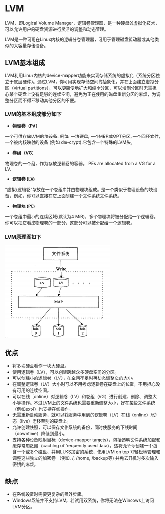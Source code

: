 # LVM

LVM，即Logical Volume Manager，逻辑卷管理器，是一种硬盘的虚拟化技术，可以允许用户的硬盘资源进行灵活的调整和动态管理。

LVM是一种可用在Linux内核的逻辑分卷管理器，可用于管理磁盘驱动器或其他类似的大容量存储设备。

## LVM基本组成

LVM利用Linux内核的device-mapper功能来实现存储系统的虚拟化（系统分区独立于底层硬件）。通过LVM，你可用实现存储空间的抽象化，并在上面建立虚拟分区（virtual partitions），可以更简便地扩大和缩小分区，可以增删分区时无需担心某个硬盘上没有足够的连续空间，避免为正在使用的磁盘重新分区的麻烦，为调整分区而不得不移动其他分区的不便。

### LVM的基本组成部分如下

- **物理卷（PV）**

一个可供存储LVM的块设备. 例如: 一块硬盘, 一个MBR或GPT分区, 一个回环文件, 一个被内核映射的设备 (例如 dm-crypt).它包含一个特殊的LVM头。

- **卷组（VG）**

物理卷的一个组，作为存放逻辑卷的容器。 PEs are allocated from a VG for a LV.

- **逻辑卷 (LV)**

"虚拟/逻辑卷"存放在一个卷组中并由物理块组成。是一个类似于物理设备的块设备，例如，你可以直接在它上面创建一个文件系统文件系统。

- **物理块 (PE)**

一个卷组中最小的连续区域(默认为4 MiB)，多个物理块将被分配给一个逻辑卷。你可以把它看成物理卷的一部分，这部分可以被分配给一个逻辑卷。

### LVM原理图如下

![逻辑卷管理器原理图](../../res/Linux/LVM/逻辑卷管理器原理图.png)

## 优点

- 将多块硬盘看作一块大硬盘。
- 使用逻辑卷（LV），可以创建跨越众多硬盘空间的分区。
- 可以创建小的逻辑卷（LV），在空间不足时再动态调整它的大小。
- 在调整逻辑卷（LV）大小时可以不用考虑逻辑卷在硬盘上的位置，不用担心没有可用的连续空间。
- 可以在线（online）对逻辑卷（LV）和卷组（VG）进行创建、删除、调整大小等操作。不过LVM上的文件系统也需要重新调整大小，好在某些文件系统（例如ext4）也支持在线操作。
- 无需重新启动服务，就可以将服务中用到的逻辑卷（LV）在线（online）/动态（live）迁移至别的硬盘上。
- 允许创建快照，可以保存文件系统的备份，同时使服务的下线时间（downtime）降低到最小。
- 支持各种设备映射目标（device-mapper targets），包括透明文件系统加密和缓存常用数据（caching of frequently used data）。这将允许你创建一个包含一个或多个磁盘、并用LUKS加密的系统，使用LVM on top 可轻松地管理和调整这些独立的加密卷 （例如. /, /home, /backup等) 并免去开机时多次输入密钥的麻烦。

## 缺点

- 在系统设置时需要更复杂的额外步骤。
- Windows系统并不支持LVM，若试用双系统，你将无法在Windows上访问LVM分区。
